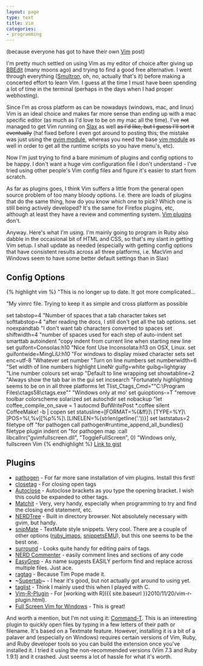 ```yaml
---
layout: page
type: text
title: Vim
categories: 
- programming
---
```

(because everyone has got to have their own <a href="http://www.vim.org/">Vim</a> post)

I'm pretty much settled on using Vim as my editor of choice after giving up <a href="http://www.barebones.com/products/bbedit/">BBEdit</a> (many moons ago) and trying to find a good free alternative. I went through everything (<a href="http://tuppis.com/smultron/">Smultron</a>, oh, no, actually that's it) before making a concerted effort to learn Vim. I guess at the time I must have been spending a lot of time in the terminal (perhaps in the days when I had proper webhosting).

Since I'm as cross platform as can be nowadays (windows, mac, and linux) Vim is an ideal choice and makes far more sense than ending up with a mac specific editor (as much as I'd love to be on my mac all the time). I've <strike>not</strike> managed to get Vim running on <a href="http://slax.org">Slax</a> as well <strike>as I'd like, but I guess I'll sort it eventually</strike> (ha! fixed before I even got around to posting this; the mistake was just using the <a href="http://www.slax.org/modules.php?action=detail&amp;id=829">gvim module</a>, whereas you need the base <a href="http://www.slax.org/modules.php?action=detail&amp;id=829">vim module</a> as well in order to get all the runtime scripts so you have menu's, etc).

Now I'm just trying to find a bare minimum of plugins and config options to be happy. I don't want a huge vim configuration file I don't understand - I've tried using other people's Vim config files and figure it's easier to start from scratch.

As far as plugins goes, I think Vim suffers a little from the general open source problem of too many bloody options. I.e. there are loads of plugins that do the same thing, how do you know which one to pick? Which one is still being actively developed? It's the same for Firefox plugins, etc, although at least they have a review and commenting system. <a href="http://www.vim.org/scripts/index.php">Vim plugins</a> don't.

Anyway. Here's what I'm using. I'm mainly going to program in Ruby also dabble in the occasional bit of HTML and CSS, so that's my slant in getting Vim setup. I shall update as needed (especially with getting config options that have consistent results across all three platforms, i.e. MacVim and Windows seem to have some better default settings than in Slax)

## Config Options

{% highlight vim %}
"This is no longer up to date. It got more complicated...

"My vimrc file. Trying to keep it as simple and cross platform as possible

set tabstop=4 "Number of spaces that a tab character takes
set softtabstop=4 "after reading the docs, I still don't get all the tab options.
set noexpandtab "I don't want tab characters converted to spaces
set shiftwidth=4 "number of spaces used for each step of auto-indent
set smarttab autoindent "copy indent from current line when starting new line
set guifont=Consolas:h10 "Nice font Use Inconsolata:h13 on OSX, Linux.
set guifontwide=MingLiU:h10 "For windows to display mixed character sets
set enc=utf-8 "Whatever
set number "Turn on line numbers
set numberwidth=6 "Set width of line numbers
highlight LineNr guifg=white guibg=lightgray "Line number colours
set wrap "Default to line wrapping
set showtabline=2 "Always show the tab bar in the gui
set incsearch "Fortunately highlighting seems to be on in all three platforms
let Tlist_Ctags_Cmd="\"C:\\Program Files\\ctags58\\ctags.exe\"" "Windows only at mo'
set guioptions-=T "remove toolbar
colorscheme solarized
set autochdir
set nobackup
"let coffee_compile_on_save = 1
autocmd BufWritePost *.coffee silent CoffeeMake! -b | copen
set statusline=[FORMAT=%{&ff}]\ [TYPE=%Y]\ [POS=%l,%v][%p%%]\ [LINELEN=%{strlen(getline('.'))}]
set laststatus=2
filetype off "for pathogen
call pathogen#runtime_append_all_bundles()
filetype plugin indent on "for pathogen
map <F11> <Esc>:call libcallnr("gvimfullscreen.dll", "ToggleFullScreen", 0)<CR> "Windows only, fullscreen Vim
{% endhighlight %}
[Link to gist](https://gist.github.com/414504)

## Plugins

* [pathogen](http://www.vim.org/scripts/script.php?script_id=2332) - For far more sane installation of vim plugins. Install this first!
* [closetag](http://www.vim.org/scripts/script.php?script_id=13) - For closing open tags
* [Autoclose](http://www.vim.org/scripts/script.php?script_id=1849) - Autoclose brackets as you type the opening bracket. I wish this could be expanded to other tags.
* [Matchit](http://www.vim.org/scripts/script.php?script_id=39) - Very, very handy, especially when programming to try and find the closing end statement, etc.
* [NERDTree](http://www.vim.org/scripts/script.php?script_id=1658) - Built in directory browser. Not absolutely necessary with gvim, but handy.
* [snipMate](http://www.vim.org/scripts/script.php?script_id=2540) - TextMate style snippets. Very cool. There are a couple of other options ([ruby_imaps](http://www.vim.org/scripts/script.php?script_id=1726), [snippetsEMU](http://www.vim.org/scripts/script.php?script_id=1318)), but this one seems to be the best one.
* [surround](http://www.vim.org/scripts/script.php?script_id=1697) - Looks quite handy for editing pairs of tags.
* [NERD Commenter](http://www.vim.org/scripts/script.php?script_id=1218) - easily comment lines and sections of any code
* [EasyGrep](http://www.vim.org/scripts/script.php?script_id=2438) - As name suggests EASILY perform find and replace across multiple files. Just ace.
* [ragtag](http://www.vim.org/scripts/script.php?script_id=1896) - Because Tim Pope made it.
* ~[Supertab](http://www.vim.org/scripts/script.php?script_id=1643)~ - I hear it's good, but not actually got around to using yet.
* [taglist](http://www.vim.org/scripts/script.php?script_id=273) - Think I mainly used this when I played with C.
* [Vim-R-Plugin](http://www.vim.org/scripts/script.php?script_id=2628) - For [working with R]({{ site.baseurl }}2010/11/20/vim-r-plugin.html).
* [Full Screen Vim for Windows](http://www.vim.org/scripts/script.php?script_id=2596) - This is great!

And worth a mention, but I'm not using it: [Command-T](https://github.com/wincent/Command-T). This is an interesting plugin to quickly open files by typing in a few letters of their path or filename. It's based on a Textmate feature. However, installing it is a bit of a palaver and (especially on Windows) requires certain versions of Vim, Ruby, and Ruby developer tools so you can build the extension once you've installed it. I tried it using the non-recommended versions (Vim 7.3 and Ruby 1.9.1) and it crashed. Just seems a lot of hassle for what it's worth.
